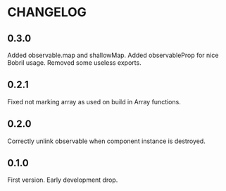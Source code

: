 CHANGELOG
===

0.3.0
--

Added observable.map and shallowMap. Added observableProp for nice Bobril usage. Removed some useless exports.

0.2.1
--

Fixed not marking array as used on build in Array functions.

0.2.0
--

Correctly unlink observable when component instance is destroyed.

0.1.0
--

First version. Early development drop.
